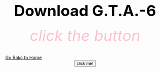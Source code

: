 <html>
 <head>
   <title>wow</title>
 </head>
  <body background="Screenshot 2024-05-07 193200.png">
     <center><h1><font size="120"><font color="black">Download G.T.A.-6 </font></font></h1></center>                                               
      <center><h6><font size="10"><font color="pink">click the button</font></font></h6></center>
   <down><a href="https://bulbuwad.github.io/GTA-6-Download/">Go Bakc to Home</a></down>
   <a href="Rick Astley - Never Gonna Give You Up (Official Music Video).mp3">
      <center><button width="200" style="block">click me!</button></center> 
   </a>
 </body>
</html>

